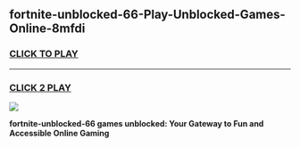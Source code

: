 
## fortnite-unblocked-66-Play-Unblocked-Games-Online-8mfdi
<h3>
<a href="https://premium76.site?title=fortnite-unblocked-66&ref=25A">CLICK TO PLAY</a></h3>
<hr>

<h3>
<a href="https://premium76.site?title=fortnite-unblocked-66&ref=25A">CLICK 2 PLAY</a>
  
</h3>

<a href="https://premium76.site?title=fortnite-unblocked-66&ref=25A"><img src="https://clearcache.store/games.png"></a>


**fortnite-unblocked-66 games unblocked: Your Gateway to Fun and Accessible Online Gaming**
